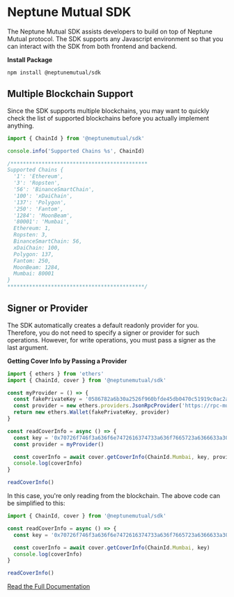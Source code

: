 # Neptune Mutual SDK

The Neptune Mutual SDK assists developers to build on top of Neptune Mutual protocol. The SDK supports any Javascript environment so that you can interact with the SDK from both frontend and backend.

**Install Package**

```
npm install @neptunemutual/sdk
```

## Multiple Blockchain Support

Since the SDK supports multiple blockchains, you may want to quickly check the list of supported blockchains before you actually implement anything.

```javascript
import { ChainId } from '@neptunemutual/sdk'

console.info('Supported Chains %s', ChainId)

/********************************************
Supported Chains {
  '1': 'Ethereum',
  '3': 'Ropsten',
  '56': 'BinanceSmartChain',
  '100': 'xDaiChain',
  '137': 'Polygon',
  '250': 'Fantom',
  '1284': 'MoonBeam',
  '80001': 'Mumbai',
  Ethereum: 1,
  Ropsten: 3,
  BinanceSmartChain: 56,
  xDaiChain: 100,
  Polygon: 137,
  Fantom: 250,
  MoonBeam: 1284,
  Mumbai: 80001
}
********************************************/
```

## Signer or Provider

The SDK automatically creates a default readonly provider for you. Therefore, you do not need to specify a signer or provider for such operations. However, for write operations, you must pass a signer as the last argument.

**Getting Cover Info by Passing a Provider**

```javascript
import { ethers } from 'ethers'
import { ChainId, cover } from '@neptunemutual/sdk'

const myProvider = () => {
  const fakePrivateKey = '0586782a6b30a2526f960bfde45db0470c51919c0ac2ae9ad5ad39b847955109'
  const provider = new ethers.providers.JsonRpcProvider('https://rpc-mumbai.maticvigil.com')
  return new ethers.Wallet(fakePrivateKey, provider)
}

const readCoverInfo = async () => {
  const key = '0x70726f746f3a636f6e7472616374733a636f7665723a6366633a303100000001'
  const provider = myProvider()

  const coverInfo = await cover.getCoverInfo(ChainId.Mumbai, key, provider)
  console.log(coverInfo)
}

readCoverInfo()
```

In this case, you're only reading from the blockchain. The above code can be simplified to this: 


```javascript
import { ChainId, cover } from '@neptunemutual/sdk'

const readCoverInfo = async () => {
  const key = '0x70726f746f3a636f6e7472616374733a636f7665723a6366633a303100000001'

  const coverInfo = await cover.getCoverInfo(ChainId.Mumbai, key)
  console.log(coverInfo)
}

readCoverInfo()
```

[Read the Full Documentation](https://app.gitbook.com/@neptunemutual/s/docs/neptune-mutual-sdk/quickstart)
